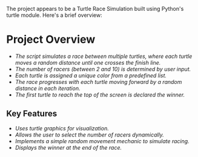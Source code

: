 The project appears to be a Turtle Race Simulation built using Python's turtle module. Here's a brief overview:

# Project Overview
- *The script simulates a race between multiple turtles, where each turtle moves a random distance until one crosses the finish line.*
- *The number of racers (between 2 and 10) is determined by user input.*</br>
- *Each turtle is assigned a unique color from a predefined list.*</br>
- *The race progresses with each turtle moving forward by a random distance in each iteration.*</br>
- *The first turtle to reach the top of the screen is declared the winner.*</br>
## Key Features
- *Uses turtle graphics for visualization.*</br>
- *Allows the user to select the number of racers dynamically.*</br>
- *Implements a simple random movement mechanic to simulate racing.*</br>
- *Displays the winner at the end of the race.*</br>
